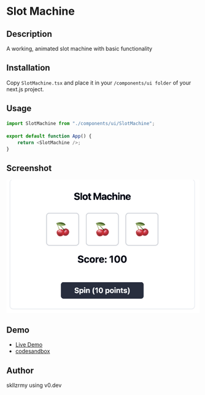 # Slot Machine

## Description

A working, animated slot machine with basic functionality

## Installation

Copy `SlotMachine.tsx` and place it in your `/components/ui folder` of your next.js project.

## Usage

```typescript
import SlotMachine from "./components/ui/SlotMachine";

export default function App() {
    return <SlotMachine />;
}
```

## Screenshot

![Slot Example](slot.png)

## Demo

-   [Live Demo](https://dkrjjf-3000.csb.app/)
-   [codesandbox](https://codesandbox.io/p/devbox/shadcn-playground-forked-dkrjjf)

## Author

skllzrmy using v0.dev

